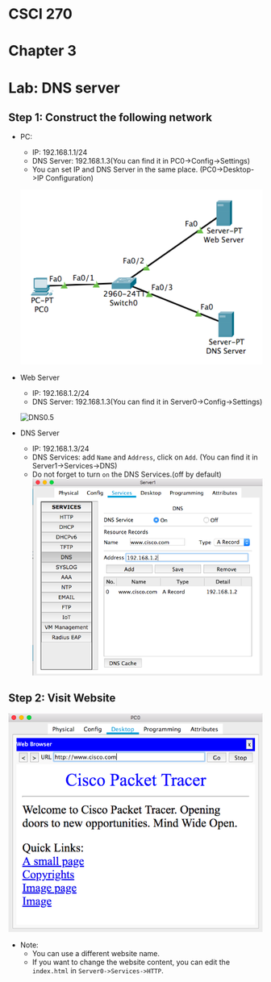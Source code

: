 # CSCI 270
# Chapter 3
# Lab: DNS server

## Step 1: Construct the following network
+ PC:
  - IP: 192.168.1.1/24
  - DNS Server: 192.168.1.3(You can find it in PC0->Config->Settings)
  - You can set IP and DNS Server in the same place. (PC0->Desktop->IP Configuration)
  
  ![DNS0](../Resources/DNS0.png)
  
+ Web Server
  - IP: 192.168.1.2/24
  - DNS Server: 192.168.1.3(You can find it in Server0->Config->Settings)

  ![DNS0.5](../Resources/DNS0.5.png)


+ DNS Server
  - IP: 192.168.1.3/24
  - DNS Services: add `Name` and `Address`, click on `Add`. (You can find it in Server1->Services->DNS) 
  - Do not forget to turn `on` the DNS Services.(off by default)
  ![DNS1](../Resources/DNS1.png)
  
## Step 2: Visit Website

![DNS2](../Resources/DNS2.png)


+ Note:
  - You can use a different website name.
  - If you want to change the website content, you can edit the `index.html` in `Server0->Services->HTTP`.
